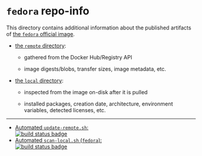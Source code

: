 # `fedora` repo-info

This directory contains additional information about the published artifacts of [the `fedora` official image](https://hub.docker.com/_/fedora/).

-	[the `remote` directory](remote/):

	-	gathered from the Docker Hub/Registry API

	-	image digests/blobs, transfer sizes, image metadata, etc.

-	[the `local` directory](local/):

	-	inspected from the image on-disk after it is pulled

	-	installed packages, creation date, architecture, environment variables, detected licenses, etc.

---

-	[Automated `update-remote.sh`:  
	![build status badge](https://doi-janky.infosiftr.net/job/repo-info/job/remote/badge/icon)](https://doi-janky.infosiftr.net/job/repo-info/job/remote/)
-	[Automated `scan-local.sh` (`fedora`):  
	![build status badge](https://doi-janky.infosiftr.net/job/repo-info/job/local/job/fedora/badge/icon)](https://doi-janky.infosiftr.net/job/repo-info/job/local/job/fedora)
